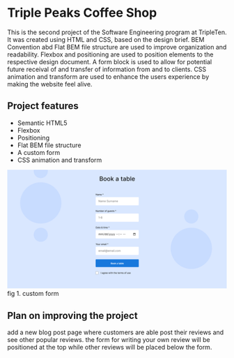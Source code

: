 # Triple Peaks Coffee Shop

This is the second project of the Software Engineering program at TripleTen. It was created using HTML and CSS, based on the design brief. BEM Convention abd Flat BEM file structure are used to improve organization and readability.
Flexbox and positioning are used to position elements to the respective design document. A form block is used to allow for potential future receival of and transfer of information from and to clients. CSS animation and transform are used to enhance the users experience by making the website feel alive.

## Project features

- Semantic HTML5
- Flexbox
- Positioning
- Flat BEM file structure
- A custom form
- CSS animation and transform

![custom form](./images/sprint_2_custom_form_example.png)
fig 1. custom form

## Plan on improving the project

add a new blog post page where customers are able post their reviews and see other popular reviews.
the form for writing your own review will be positioned at the top while other
reviews will be placed below the form.
